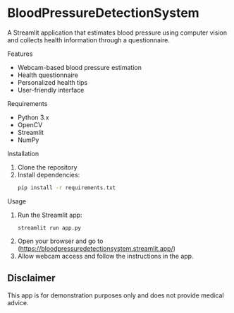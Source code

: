 # BloodPressureDetectionSystem


A Streamlit application that estimates blood pressure using computer vision and collects health information through a questionnaire.

Features

- Webcam-based blood pressure estimation
- Health questionnaire
- Personalized health tips
- User-friendly interface

Requirements

- Python 3.x
- OpenCV
- Streamlit
- NumPy

Installation

1. Clone the repository
2. Install dependencies:
   ```bash
   pip install -r requirements.txt
   ```

 Usage

1. Run the Streamlit app:
   ```
   streamlit run app.py
   ```
2. Open your browser and go to (https://bloodpressuredetectionsystem.streamlit.app/)
3. Allow webcam access and follow the instructions in the app.

## Disclaimer

This app is for demonstration purposes only and does not provide medical advice.

